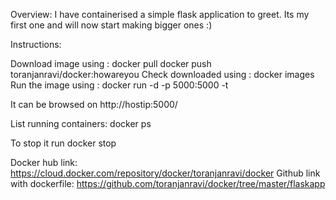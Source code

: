 Overview: I have containerised a simple flask application to greet. Its my first one and will now start making bigger ones :)

Instructions: 

Download image using : docker pull docker push toranjanravi/docker:howareyou
Check downloaded using : docker images
Run the image using : docker run -d -p 5000:5000 -t <image ID>

It can be browsed on http://hostip:5000/<yourname>

List running containers: docker ps

To stop it run docker stop <container id>

Docker hub link: https://cloud.docker.com/repository/docker/toranjanravi/docker
Github link with dockerfile: https://github.com/toranjanravi/docker/tree/master/flaskapp
